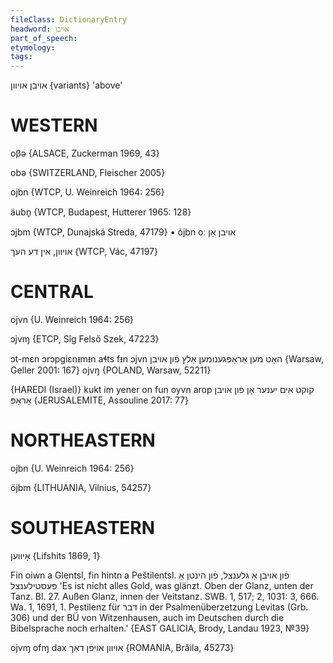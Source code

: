 ```yaml
---
fileClass: DictionaryEntry
headword: אויבן
part_of_speech: 
etymology: 
tags: 
---
```

אויבן
אויוון {variants}
'above'

WESTERN
========

oβə {ALSACE, Zuckerman 1969, 43}

obə {SWITZERLAND, Fleischer 2005}

ojbn {WTCP, U. Weinreich 1964: 256}

äubn̥ {WTCP, Budapest, Hutterer 1965: 128}

ɔjbm {WTCP, Dunajská Streda, 47179}
	•	ójbn oː אויבן אָן

אויוון, אין דע העך {WTCP, Vác, 47197}

CENTRAL
========

ojvn {U. Weinreich 1964: 256}

ɔjvɱ {ETCP, Sîg Felső Szek, 47223}

ɔt-mɛn ɔrɔpgiɛnᵻmᵻn aɬts fᵻn ɔjvn האָט מען אַראָפּגענומען אַלץ פֿון אויבן {Warsaw, Geller 2001: 167}
ojvŋ {POLAND, Warsaw, 52211}

{HAREDI (Israel)}
kukt im yener on fun oyvn arop קוקט אים יענער אָן פֿון אויבן אַראָפּ {JERUSALEMITE, Assouline 2017: 77}

NORTHEASTERN
==============

ojbn {U. Weinreich 1964: 256}

öjbm {LITHUANIA, Vilnius, 54257}

SOUTHEASTERN
==============

אָיווען {Lifshits 1869, 1}

Fin oiwn a Glentsl, fin hintn a Peštilentsl. פֿון אויבן אַ גלענצל, פֿון הינטן אַ פּעסטילענצל 'Es ist nicht alles Gold, was glänzt. Oben der Glanz, unten der Tanz. Bl. 27. Außen Glanz, innen der Veitstanz. SWB. 1, 517; 2, 1031: 3, 666. Wa. 1, 1691, 1. Pestilenz für דבר in der Psalmenüberzetzung Levitas (Grb. 306) und der BÜ von Witzenhausen, auch im Deutschen durch die Bibelsprache noch erhalten.' {EAST GALICIA, Brody, Landau 1923, №39}

ojvɱ ofɱ dax אויוון אויפֿן דאַך {ROMANIA, Brăila, 45273}
